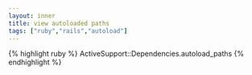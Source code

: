 ```yaml
---
layout: inner
title: view autoloaded paths
tags: ["ruby","rails","autoload"]
---
```

{% highlight ruby %}
ActiveSupport::Dependencies.autoload_paths
{% endhighlight %}

